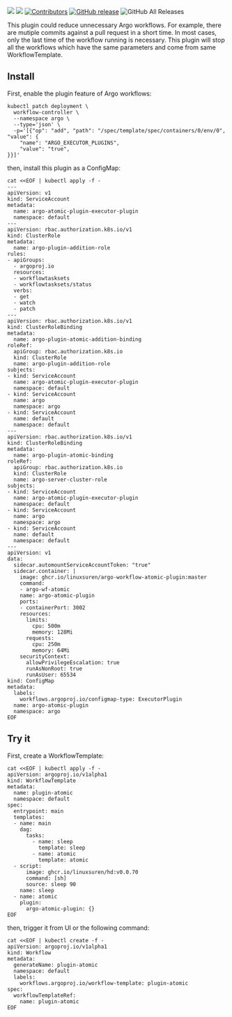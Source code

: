 [![](https://goreportcard.com/badge/linuxsuren/argo-workflow-atomic-plugin)](https://goreportcard.com/report/linuxsuren/argo-workflow-atomic-plugin)
[![](http://img.shields.io/badge/godoc-reference-5272B4.svg?style=flat-square)](https://godoc.org/github.com/linuxsuren/argo-workflow-atomic-plugin)
[![Contributors](https://img.shields.io/github/contributors/linuxsuren/argo-workflow-atomic-plugin.svg)](https://github.com/linuxsuren/argo-workflow-atomic-plugin/graphs/contributors)
[![GitHub release](https://img.shields.io/github/release/linuxsuren/argo-workflow-atomic-plugin.svg?label=release)](https://github.com/linuxsuren/argo-workflow-atomic-plugin/releases/latest)
![GitHub All Releases](https://img.shields.io/github/downloads/linuxsuren/argo-workflow-atomic-plugin/total)

This plugin could reduce unnecessary Argo workflows. For example, there are mutiple commits against a pull request in a short time.
In most cases, only the last time of the workflow running is necessary. This plugin will stop all the workflows which have the same 
parameters and come from same WorkflowTemplate.

## Install
First, enable the plugin feature of Argo workflows:
```shell
kubectl patch deployment \
  workflow-controller \
  --namespace argo \
  --type='json' \
  -p='[{"op": "add", "path": "/spec/template/spec/containers/0/env/0", "value": {
    "name": "ARGO_EXECUTOR_PLUGINS",
    "value": "true",
}}]'
```

then, install this plugin as a ConfigMap:
```shell
cat <<EOF | kubectl apply -f -
---
apiVersion: v1
kind: ServiceAccount
metadata:
  name: argo-atomic-plugin-executor-plugin
  namespace: default
---
apiVersion: rbac.authorization.k8s.io/v1
kind: ClusterRole
metadata:
  name: argo-plugin-addition-role
rules:
- apiGroups:
  - argoproj.io
  resources:
  - workflowtasksets
  - workflowtasksets/status
  verbs:
  - get
  - watch
  - patch
---
apiVersion: rbac.authorization.k8s.io/v1
kind: ClusterRoleBinding
metadata:
  name: argo-plugin-atomic-addition-binding
roleRef:
  apiGroup: rbac.authorization.k8s.io
  kind: ClusterRole
  name: argo-plugin-addition-role
subjects:
- kind: ServiceAccount
  name: argo-atomic-plugin-executor-plugin
  namespace: default
- kind: ServiceAccount
  name: argo
  namespace: argo
- kind: ServiceAccount
  name: default
  namespace: default
---
apiVersion: rbac.authorization.k8s.io/v1
kind: ClusterRoleBinding
metadata:
  name: argo-plugin-atomic-binding
roleRef:
  apiGroup: rbac.authorization.k8s.io
  kind: ClusterRole
  name: argo-server-cluster-role
subjects:
- kind: ServiceAccount
  name: argo-atomic-plugin-executor-plugin
  namespace: default
- kind: ServiceAccount
  name: argo
  namespace: argo
- kind: ServiceAccount
  name: default
  namespace: default
---
apiVersion: v1
data:
  sidecar.automountServiceAccountToken: "true"
  sidecar.container: |
    image: ghcr.io/linuxsuren/argo-workflow-atomic-plugin:master
    command:
    - argo-wf-atomic
    name: argo-atomic-plugin
    ports:
    - containerPort: 3002
    resources:
      limits:
        cpu: 500m
        memory: 128Mi
      requests:
        cpu: 250m
        memory: 64Mi
    securityContext:
      allowPrivilegeEscalation: true
      runAsNonRoot: true
      runAsUser: 65534
kind: ConfigMap
metadata:
  labels:
    workflows.argoproj.io/configmap-type: ExecutorPlugin
  name: argo-atomic-plugin
  namespace: argo
EOF
```

## Try it
First, create a WorkflowTemplate:

```shell
cat <<EOF | kubectl apply -f -
apiVersion: argoproj.io/v1alpha1
kind: WorkflowTemplate
metadata:
  name: plugin-atomic
  namespace: default
spec:
  entrypoint: main
  templates:
  - name: main
    dag:
      tasks:
        - name: sleep
          template: sleep
        - name: atomic
          template: atomic
  - script:
      image: ghcr.io/linuxsuren/hd:v0.0.70
      command: [sh]
      source: sleep 90
    name: sleep
  - name: atomic
    plugin:
      argo-atomic-plugin: {}
EOF
```

then, trigger it from UI or the following command:
```shell
cat <<EOF | kubectl create -f -
apiVersion: argoproj.io/v1alpha1
kind: Workflow
metadata:
  generateName: plugin-atomic
  namespace: default
  labels:
    workflows.argoproj.io/workflow-template: plugin-atomic
spec:
  workflowTemplateRef:
    name: plugin-atomic
EOF
```

